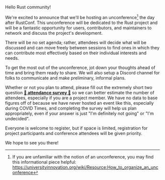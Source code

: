 Hello Rust community!

We're excited to announce that we'll be hosting an unconference[^1] the day after
RustConf. This unconference will be dedicated to the Rust project and will be a
fantastic opportunity for users, contributors, and maintainers to network and
discuss the project's development.

There will be no set agenda; rather, attendees will decide what will be
discussed and can move freely between sessions to find ones in which they can
contribute most effectively based on their individual interests and needs.

To get the most out of the unconference, jot down your thoughts ahead of time
and bring them ready to share. We will also setup a Discord channel for folks
to communicate and make preliminary, informal plans.

Whether or not you plan to attend, please fill out the extremely short two
question **[:rotating_light: attendance survey :rotating_light:]()** so we can
better estimate the number of attendees, especially if you are a project
member. We have no data to base figures off of because we have never hosted an
event like this, especially during COVID Times, and completing the survey will
help us plan appropriately, even if your answer is just "I'm definitely not
going" or "I'm undecided".

Everyone is welcome to register, but if space is limited, registration for
project participants and conference attendees will be given priority.

We hope to see you there!

[^1]: If you are unfamiliar with the notion of an unconference, you may find this informational piece helpful: https://universityinnovation.org/wiki/Resource:How_to_organize_an_unconference
